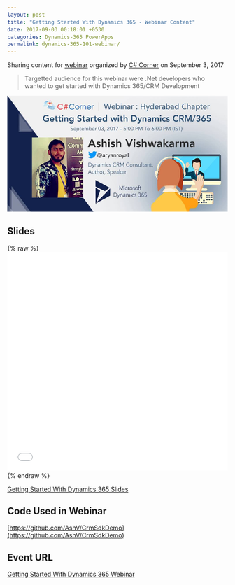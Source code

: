 ```yaml
---
layout: post
title: "Getting Started With Dynamics 365 - Webinar Content"
date: 2017-09-03 00:18:01 +0530
categories: Dynamics-365 PowerApps
permalink: dynamics-365-101-webinar/
---
```


Sharing content for [webinar](https://www.c-sharpcorner.com/events/getting-started-with-dynamics-crm365) organized by [C# Corner](http://c-sharpcorner.com/) on September 3, 2017

> Targetted audience for this webinar were .Net developers who wanted to get started with Dynamics 365/CRM Development

![dynamics-365-101-webinar-cover](assets/2017-09-03/dynamics-365-101-webinar-cover.jpg)

## Slides
{% raw %}<iframe src="//slides.com/ashv/dynamics-365-101/embed?style=light" width="100%" height="500" scrolling="no" frameborder="0" webkitallowfullscreen mozallowfullscreen allowfullscreen></iframe>{% endraw %}

[Getting Started With Dynamics 365 Slides](http://slides.com/ashv/dynamics-365-101#/)

## Code Used in Webinar
[https://github.com/AshV/CrmSdkDemo](https://github.com/AshV/CrmSdkDemo)

## Event URL
[Getting Started With Dynamics 365 Webinar](https://www.c-sharpcorner.com/events/getting-started-with-dynamics-crm365)
